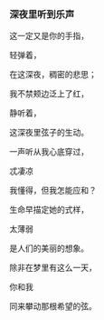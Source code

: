 ### 深夜里听到乐声

这一定又是你的手指，

轻弹着，

在这深夜，稠密的悲思；

我不禁颊边泛上了红，

静听着，

这深夜里弦子的生动。

一声听从我心底穿过，

忒凄凉

我懂得，但我怎能应和？

生命早描定她的式样，

太薄弱

是人们的美丽的想象。

除非在梦里有这么一天，

你和我

同来攀动那根希望的弦。